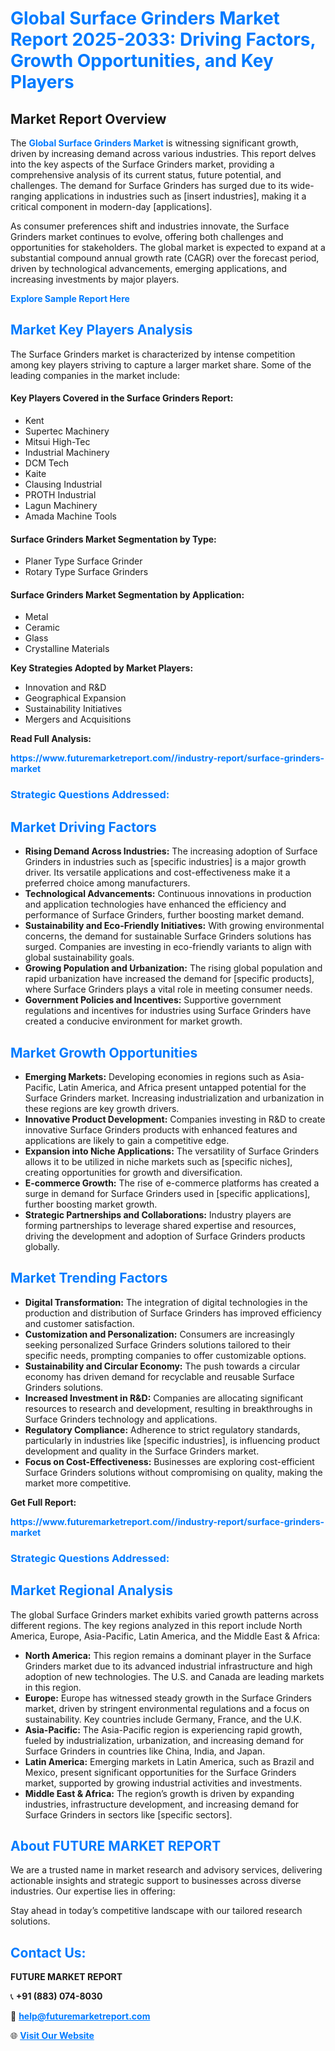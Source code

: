 <h1 style="color: #007BFF;">Global Surface Grinders Market Report 2025-2033: Driving Factors, Growth Opportunities, and Key Players</h1>

<section id="overview">
<h2>Market Report Overview</h2>
<p>The <a href="https://www.futuremarketreport.com//industry-report/surface-grinders-market" style="color: #007BFF; text-decoration: none;"><strong>Global Surface Grinders Market</strong></a> is witnessing significant growth, driven by increasing demand across various industries. This report delves into the key aspects of the Surface Grinders market, providing a comprehensive analysis of its current status, future potential, and challenges. The demand for Surface Grinders has surged due to its wide-ranging applications in industries such as [insert industries], making it a critical component in modern-day [applications].</p>
<p>As consumer preferences shift and industries innovate, the Surface Grinders market continues to evolve, offering both challenges and opportunities for stakeholders. The global market is expected to expand at a substantial compound annual growth rate (CAGR) over the forecast period, driven by technological advancements, emerging applications, and increasing investments by major players.</p>
</section>

<section id="overview">
<p><a href="https://www.futuremarketreport.com//request-sample/reportId=88187" style="color: #007BFF; text-decoration: none;"><strong>Explore Sample Report Here</strong></a></p>
</section>

<section id="key-players">
<h2 style="color: #007BFF;">Market Key Players Analysis</h2>
<p>The Surface Grinders market is characterized by intense competition among key players striving to capture a larger market share. Some of the leading companies in the market include:</p>
<h4>Key Players Covered in the Surface Grinders Report:</h4>
<ul><li>Kent</li><li>Supertec Machinery</li><li>Mitsui High-Tec</li><li>Industrial Machinery</li><li>DCM Tech</li><li>Kaite</li><li>Clausing Industrial</li><li>PROTH Industrial</li><li>Lagun Machinery</li><li>Amada Machine Tools</li></ul>
<h4>Surface Grinders Market Segmentation by Type:</h4>
<ul><li>Planer Type Surface Grinder</li><li>Rotary Type Surface Grinders</li></ul>

<h4>Surface Grinders Market Segmentation by Application:</h4>
<ul><li>Metal</li><li>Ceramic</li><li>Glass</li><li>Crystalline Materials</li></ul>
<p><strong>Key Strategies Adopted by Market Players:</strong></p>
<ul>
<li>Innovation and R&D</li>
<li>Geographical Expansion</li>
<li>Sustainability Initiatives</li>
<li>Mergers and Acquisitions</li>
</ul>
</section>

<section>
<p><strong>Read Full Analysis: </strong></p><a href="https://www.futuremarketreport.com//industry-report/surface-grinders-market" style="color: #007BFF; text-decoration: none;"><strong>https://www.futuremarketreport.com//industry-report/surface-grinders-market</strong></a>
<h3 style="color: #007BFF;">Strategic Questions Addressed:</h3>
</section>

<section id="driving-factors">
<h2 style="color: #007BFF;">Market Driving Factors</h2>
<ul>
<li><strong>Rising Demand Across Industries:</strong> The increasing adoption of Surface Grinders in industries such as [specific industries] is a major growth driver. Its versatile applications and cost-effectiveness make it a preferred choice among manufacturers.</li>
<li><strong>Technological Advancements:</strong> Continuous innovations in production and application technologies have enhanced the efficiency and performance of Surface Grinders, further boosting market demand.</li>
<li><strong>Sustainability and Eco-Friendly Initiatives:</strong> With growing environmental concerns, the demand for sustainable Surface Grinders solutions has surged. Companies are investing in eco-friendly variants to align with global sustainability goals.</li>
<li><strong>Growing Population and Urbanization:</strong> The rising global population and rapid urbanization have increased the demand for [specific products], where Surface Grinders plays a vital role in meeting consumer needs.</li>
<li><strong>Government Policies and Incentives:</strong> Supportive government regulations and incentives for industries using Surface Grinders have created a conducive environment for market growth.</li>
</ul>
</section>

<section id="growth-opportunities">
<h2 style="color: #007BFF;">Market Growth Opportunities</h2>
<ul>
<li><strong>Emerging Markets:</strong> Developing economies in regions such as Asia-Pacific, Latin America, and Africa present untapped potential for the Surface Grinders market. Increasing industrialization and urbanization in these regions are key growth drivers.</li>
<li><strong>Innovative Product Development:</strong> Companies investing in R&D to create innovative Surface Grinders products with enhanced features and applications are likely to gain a competitive edge.</li>
<li><strong>Expansion into Niche Applications:</strong> The versatility of Surface Grinders allows it to be utilized in niche markets such as [specific niches], creating opportunities for growth and diversification.</li>
<li><strong>E-commerce Growth:</strong> The rise of e-commerce platforms has created a surge in demand for Surface Grinders used in [specific applications], further boosting market growth.</li>
<li><strong>Strategic Partnerships and Collaborations:</strong> Industry players are forming partnerships to leverage shared expertise and resources, driving the development and adoption of Surface Grinders products globally.</li>
</ul>
</section>

<section id="trending-factors">
<h2 style="color: #007BFF;">Market Trending Factors</h2>
<ul>
<li><strong>Digital Transformation:</strong> The integration of digital technologies in the production and distribution of Surface Grinders has improved efficiency and customer satisfaction.</li>
<li><strong>Customization and Personalization:</strong> Consumers are increasingly seeking personalized Surface Grinders solutions tailored to their specific needs, prompting companies to offer customizable options.</li>
<li><strong>Sustainability and Circular Economy:</strong> The push towards a circular economy has driven demand for recyclable and reusable Surface Grinders solutions.</li>
<li><strong>Increased Investment in R&D:</strong> Companies are allocating significant resources to research and development, resulting in breakthroughs in Surface Grinders technology and applications.</li>
<li><strong>Regulatory Compliance:</strong> Adherence to strict regulatory standards, particularly in industries like [specific industries], is influencing product development and quality in the Surface Grinders market.</li>
<li><strong>Focus on Cost-Effectiveness:</strong> Businesses are exploring cost-efficient Surface Grinders solutions without compromising on quality, making the market more competitive.</li>
</ul>
</section>

<section>
<p><strong>Get Full Report: </strong></p><a href="https://www.futuremarketreport.com//industry-report/surface-grinders-market" style="color: #007BFF; text-decoration: none;"><strong>https://www.futuremarketreport.com//industry-report/surface-grinders-market</strong></a>
<h3 style="color: #007BFF;">Strategic Questions Addressed:</h3>
</section>


<section id="regional-analysis">
<h2 style="color: #007BFF;">Market Regional Analysis</h2>
<p>The global Surface Grinders market exhibits varied growth patterns across different regions. The key regions analyzed in this report include North America, Europe, Asia-Pacific, Latin America, and the Middle East & Africa:</p>
<ul>
<li><strong>North America:</strong> This region remains a dominant player in the Surface Grinders market due to its advanced industrial infrastructure and high adoption of new technologies. The U.S. and Canada are leading markets in this region.</li>
<li><strong>Europe:</strong> Europe has witnessed steady growth in the Surface Grinders market, driven by stringent environmental regulations and a focus on sustainability. Key countries include Germany, France, and the U.K.</li>
<li><strong>Asia-Pacific:</strong> The Asia-Pacific region is experiencing rapid growth, fueled by industrialization, urbanization, and increasing demand for Surface Grinders in countries like China, India, and Japan.</li>
<li><strong>Latin America:</strong> Emerging markets in Latin America, such as Brazil and Mexico, present significant opportunities for the Surface Grinders market, supported by growing industrial activities and investments.</li>
<li><strong>Middle East & Africa:</strong> The region’s growth is driven by expanding industries, infrastructure development, and increasing demand for Surface Grinders in sectors like [specific sectors].</li>
</ul>
</section>

<footer>
<h2 style="color: #007BFF;">About FUTURE MARKET REPORT</h2>
<p>We are a trusted name in market research and advisory services, delivering actionable insights and strategic support to businesses across diverse industries. Our expertise lies in offering:</p>

<p>Stay ahead in today’s competitive landscape with our tailored research solutions.</p>

<h2 style="color: #007BFF;">Contact Us:</h2>
<p><strong>FUTURE MARKET REPORT</strong></p>
<p>📞 <strong>+91 (883) 074-8030</strong></p>
<p>📧 <strong><a href="mailto:help@futuremarketreport.com" style="color: #007BFF;">help@futuremarketreport.com</a></strong></p>
<p>🌐 <strong><a href="https://www.futuremarketreport.com/" style="color: #007BFF;">Visit Our Website</a></strong></p>
</footer>